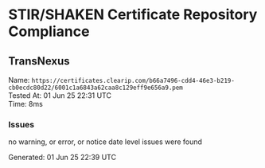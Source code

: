 # STIR/SHAKEN Certificate Repository Compliance

## TransNexus

Name: `https://certificates.clearip.com/b66a7496-cdd4-46e3-b219-cb0ecdc80d22/6001c1a6843a62caa8c129eff9e656a9.pem`\
Tested At: 01 Jun 25 22:31 UTC\
Time: 8ms

### Issues

no warning, or error, or notice date level issues were found

Generated: 01 Jun 25 22:39 UTC